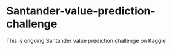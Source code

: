 # Santander-value-prediction-challenge
This is ongoing Santander value prediction challenge on Kaggle
